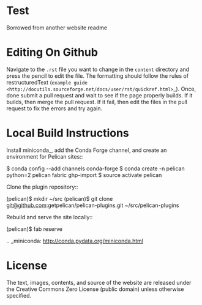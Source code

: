 # Test
Borrowed from another website readme

Editing On Github
=================

Navigate to the ``.rst`` file you want to change in the ``content`` directory
and press the pencil to edit the file. The formatting should follow the rules
of restructuredText (`example guide
<http://docutils.sourceforge.net/docs/user/rst/quickref.html>`_). Once, done
submit a pull request and wait to see if the page properly builds. If it
builds, then merge the pull request. If it fail, then edit the files in the
pull request to fix the errors and try again.

Local Build Instructions
========================

Install miniconda_, add the Conda Forge channel, and create an environment for
Pelican sites::

   $ conda config --add channels conda-forge
   $ conda create -n pelican python=2 pelican fabric ghp-import
   $ source activate pelican

Clone the plugin repository::

   (pelican)$ mkdir ~/src
   (pelican)$ git clone git@github.com:getpelican/pelican-plugins.git ~/src/pelican-plugins

Rebuild and serve the site locally::

   (pelican)$ fab reserve

.. _miniconda: http://conda.pydata.org/miniconda.html

License
=======

The text, images, contents, and source of the website are released under the
Creative Commons Zero License (public domain) unless otherwise specified.
